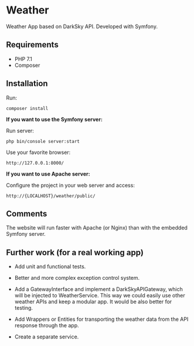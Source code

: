 # Weather
Weather App based on DarkSky API. Developed with Symfony.

Requirements
------------
* PHP 7.1
* Composer


Installation
------------

Run:

    composer install
    
**If you want to use the Symfony server:**    

Run server:

    php bin/console server:start
    
Use your favorite browser:

    http://127.0.0.1:8000/
    
    
**If you want to use Apache server:**        
    
Configure the project in your web server and access:

    http://{LOCALHOST}/weather/public/  

Comments
--------

The website will run faster with Apache (or Nginx) than with the embedded Symfony server.

Further work (for a real working app)
----------------------------------------

* Add unit and functional tests.

* Better and more complex exception control system.

* Add a GatewayInterface and implement a DarkSkyAPIGateway, which will be injected to WeatherService. 
This way we could easily use other weather APIs and keep a modular app. It would be also better for testing.

* Add Wrappers or Entities for transporting the weather data from the API response through the app.

* Create a separate service.